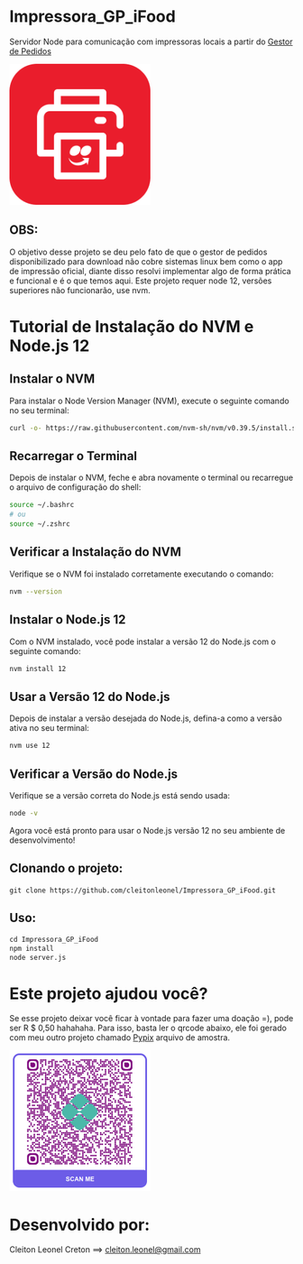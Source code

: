 # Impressora_GP_iFood

Servidor Node para comunicação com impressoras locais a partir do [Gestor de Pedidos](https://gestordepedidos.ifood.com.br/#/login)

<img src="https://raw.githubusercontent.com/cleitonleonel/Impressora_GP_iFood/master/static/media/icons/png/AppIcon.png" alt="Your image title" width="250"/>

## OBS:
O objetivo desse projeto se deu pelo fato de que o gestor de pedidos disponibilizado para download não cobre sistemas linux
bem como o app de impressão oficial, diante disso resolvi implementar algo de forma prática e funcional e é o que temos aqui.
Este projeto requer node 12, versões superiores não funcionarão, use nvm.


# Tutorial de Instalação do NVM e Node.js 12

## Instalar o NVM

Para instalar o Node Version Manager (NVM), execute o seguinte comando no seu terminal:

```sh
curl -o- https://raw.githubusercontent.com/nvm-sh/nvm/v0.39.5/install.sh | bash
```

## Recarregar o Terminal

Depois de instalar o NVM, feche e abra novamente o terminal ou recarregue o arquivo de configuração do shell:

```sh
source ~/.bashrc
# ou
source ~/.zshrc
```

## Verificar a Instalação do NVM

Verifique se o NVM foi instalado corretamente executando o comando:

```sh
nvm --version
```

## Instalar o Node.js 12

Com o NVM instalado, você pode instalar a versão 12 do Node.js com o seguinte comando:

```sh
nvm install 12
```

## Usar a Versão 12 do Node.js

Depois de instalar a versão desejada do Node.js, defina-a como a versão ativa no seu terminal:

```sh
nvm use 12
```

## Verificar a Versão do Node.js

Verifique se a versão correta do Node.js está sendo usada:

```sh
node -v
```

Agora você está pronto para usar o Node.js versão 12 no seu ambiente de desenvolvimento!

## Clonando o projeto:

```shell
git clone https://github.com/cleitonleonel/Impressora_GP_iFood.git
```

## Uso:
```shell
cd Impressora_GP_iFood
npm install
node server.js
```

# Este projeto ajudou você?

Se esse projeto deixar você ficar à vontade para fazer uma doação =), pode ser R $ 0,50 hahahaha. Para isso, basta ler o qrcode abaixo, ele foi gerado com meu outro projeto chamado [Pypix](https://github.com/cleitonleonel/pypix.git) arquivo de amostra.

<img src="https://github.com/cleitonleonel/pypix/blob/master/qrcode.png?raw=true" alt="Your image title" width="250"/>

# Desenvolvido por:

Cleiton Leonel Creton ==> cleiton.leonel@gmail.com
